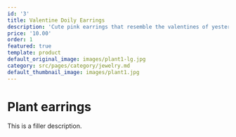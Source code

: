 ```yaml
---
id: '3'
title: Valentine Doily Earrings
description: 'Cute pink earrings that resemble the valentines of yesteryear.ies   '
price: '10.00'
order: 1
featured: true
template: product
default_original_image: images/plant1-lg.jpg
category: src/pages/category/jewelry.md
default_thumbnail_image: images/plant1.jpg
---
```

# Plant earrings

This is a filler description.
